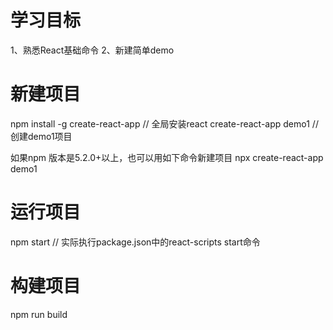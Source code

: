 # 学习目标
1、熟悉React基础命令
2、新建简单demo
# 新建项目
npm install -g create-react-app     // 全局安装react
create-react-app demo1              // 创建demo1项目

如果npm 版本是5.2.0+以上，也可以用如下命令新建项目
npx create-react-app demo1

# 运行项目
npm start                           // 实际执行package.json中的react-scripts start命令

# 构建项目
npm run build